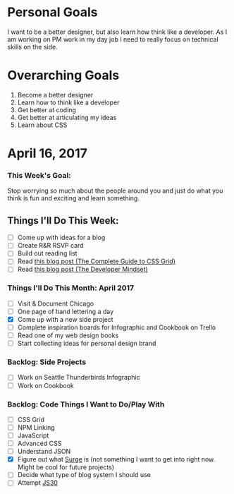 Personal Goals
==============

I want to be a better designer, but also learn how think like a developer. As I am working on PM work in my day job I need to really focus on technical skills on the side.

# Overarching Goals
1. Become a better designer
2. Learn how to think like a developer
3. Get better at coding
4. Get better at articulating my ideas
5. Learn about CSS

# April 16, 2017

### This Week's Goal:
Stop worrying so much about the people around you and just do what you think is fun and exciting and learn something.

## Things I'll Do This Week:
- [ ] Come up with ideas for a blog
- [ ] Create R&amp;R RSVP card
- [ ] Build out reading list
- [ ] Read [this blog post (The Complete Guide to CSS Grid)](https://css-tricks.com/snippets/css/complete-guide-grid)
- [ ] Read [this blog post (The Developer Mindset)](https://skillcrush.com/2014/06/26/the-developer-mindset)

### Things I'll Do This Month: April 2017
- [ ] Visit & Document Chicago
- [ ] One page of hand lettering a day
- [x] Come up with a new side project
- [ ] Complete inspiration boards for Infographic and Cookbook on Trello
- [ ] Read one of my web design books
- [ ] Start collecting ideas for personal design brand

### Backlog: Side Projects
- [ ] Work on Seattle Thunderbirds Infographic
- [ ] Work on Cookbook

### Backlog: Code Things I Want to Do/Play With
- [ ] CSS Grid
- [ ] NPM Linking
- [ ] JavaScript
- [ ] Advanced CSS
- [ ] Understand JSON
- [x] Figure out what [Surge](http://surge.sh/) is (not something I want to get into right now. Might be cool for future projects)
- [ ] Decide what type of blog system I should use
- [ ] Attempt [JS30](https://javascript30.com/)
